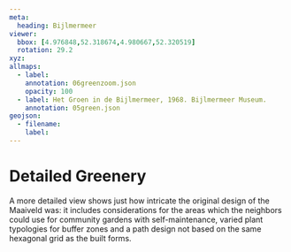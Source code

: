 ```yaml
---
meta:
  heading: Bijlmermeer
viewer:
  bbox: [4.976848,52.318674,4.980667,52.320519]
  rotation: 29.2
xyz:
allmaps:
  - label: 
    annotation: 06greenzoom.json
    opacity: 100
  - label: Het Groen in de Bijlmermeer, 1968. Bijlmermeer Museum.
    annotation: 05green.json
geojson:
  - filename:
    label: 
---
```

# Detailed Greenery
A more detailed view shows just how intricate the original design of the Maaiveld was: it includes considerations for the areas which the neighbors could use for community gardens with self-maintenance, varied plant typologies for buffer zones and a path design not based on the same hexagonal grid as the built forms.  
